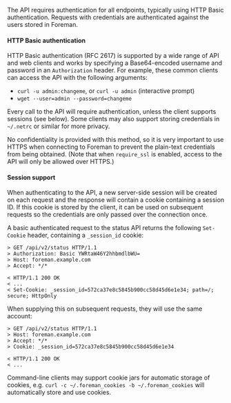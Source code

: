 The API requires authentication for all endpoints, typically using HTTP Basic authentication. Requests with credentials are authenticated against the users stored in Foreman.

#### HTTP Basic authentication

HTTP Basic authentication (RFC 2617) is supported by a wide range of API and web clients and works by specifying a Base64-encoded username and password in an `Authorization` header. For example, these common clients can access the API with the following arguments:

* `curl -u admin:changeme`, or `curl -u admin` (interactive prompt)
* `wget --user=admin --password=changeme`

Every call to the API will require authentication, unless the client supports sessions (see below). Some clients may also support storing credentials in `~/.netrc` or similar for more privacy.

No confidentiality is provided with this method, so it is very important to use HTTPS when connecting to Foreman to prevent the plain-text credentials from being obtained. (Note that when `require_ssl` is enabled, access to the API will only be allowed over HTTPS.)

#### Session support

When authenticating to the API, a new server-side session will be created on each request and the response will contain a cookie containing a session ID. If this cookie is stored by the client, it can be used on subsequent requests so the credentials are only passed over the connection once.

A basic authenticated request to the status API returns the following `Set-Cookie` header, containing a `_session_id` cookie:

    > GET /api/v2/status HTTP/1.1
    > Authorization: Basic YWRtaW46Y2hhbmdlbWU=
    > Host: foreman.example.com
    > Accept: */*

    < HTTP/1.1 200 OK
    < ...
    < Set-Cookie: _session_id=572ca37e8c5845b900cc58d45d6e1e34; path=/; secure; HttpOnly

When supplying this on subsequent requests, they will use the same account:

    > GET /api/v2/status HTTP/1.1
    > Host: foreman.example.com
    > Accept: */*
    > Cookie: _session_id=572ca37e8c5845b900cc58d45d6e1e34

    < HTTP/1.1 200 OK
    < ...

Command-line clients may support cookie jars for automatic storage of cookies, e.g. `curl -c ~/.foreman_cookies -b ~/.foreman_cookies` will automatically store and use cookies.
